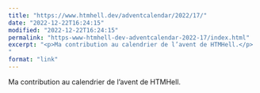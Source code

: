```yaml
---
title: "https://www.htmhell.dev/adventcalendar/2022/17/"
date: "2022-12-22T16:24:15"
modified: "2022-12-22T16:24:15"
permalink: "https-www-htmhell-dev-adventcalendar-2022-17/index.html"
excerpt: "<p>Ma contribution au calendrier de l’avent de HTMHell.</p>
"
format: "link"
---
```

<p>Ma contribution au calendrier de l’avent de HTMHell.</p>
